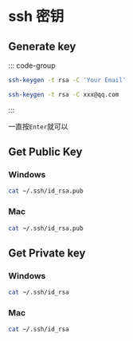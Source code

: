# ssh 密钥

## Generate key

::: code-group

```bash [right]
ssh-keygen -t rsa -C 'Your Email'
```

```bash [Example]
ssh-keygen -t rsa -C xxx@qq.com
```

:::

一直按`Enter`就可以

## Get Public Key

### Windows

```bash
cat ~/.ssh/id_rsa.pub
```

### Mac

```bash
cat ~/.ssh/id_rsa.pub
```

## Get Private key

### Windows

```bash
cat ~/.ssh/id_rsa
```

### Mac

```bash
cat ~/.ssh/id_rsa
```

